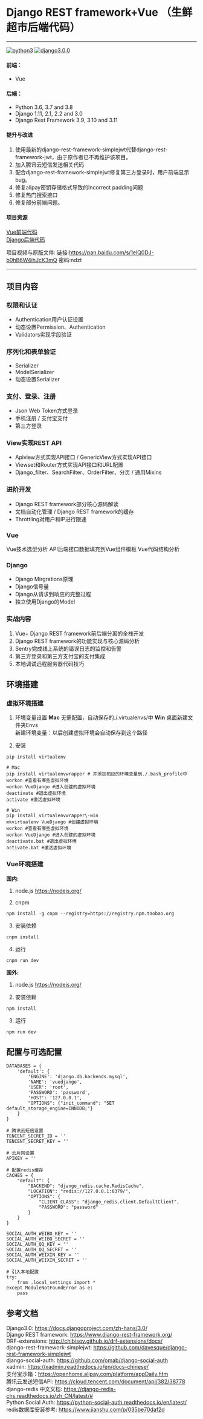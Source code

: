 # Django REST framework+Vue （生鲜超市后端代码）

-------------------------------------------------------------------

[![python3](https://img.shields.io/badge/python-3-blue.svg)](https://www.python.org/downloads/)
[![django3.0.0](https://img.shields.io/badge/django-3.0.0-brightgreen.svg)](https://www.djangoproject.com/)


#### 前端：
- Vue 

#### 后端：
- Python 3.6, 3.7 and 3.8
- Django 1.11, 2.1, 2.2 and 3.0
- Django Rest Framework 3.9, 3.10 and 3.11

#### 提升与改进
1. 使用最新的django-rest-framework-simplejwt代替django-rest-framework-jwt，由于原作者已不再维护该项目。
2. 加入腾讯云短信发送相关代码
3. 配合django-rest-framework-simplejwt修复第三方登录时，用户前端显示bug。
4. 修复alipay密钥存储格式导致的Incorrect padding问题
5. 修复热门搜索接口
6. 修复部分前端问题。

#### 项目资源
[Vue前端代码](https://github.com/nature1995/Vue-Django-Shop-Frontend)  
[Django后端代码](https://github.com/nature1995/Vue-Django-Shop-Website)

项目视频与原版文件: 链接:https://pan.baidu.com/s/1elQ0DJ-b0hB6W4ihJcK3mQ  密码:ndzt

-----------------------
## 项目内容

### 权限和认证
- Authentication用户认证设置
- 动态设置Permission、Authentication
- Validators实现字段验证

### 序列化和表单验证
- Serializer
- ModelSerializer
- 动态设置Serializer

### 支付、登录、注册
- Json Web Token方式登录
- 手机注册 / 支付宝支付
- 第三方登录

### View实现REST API

- Apiview方式实现API接口 / GenericView方式实现API接口
- Viewset和Router方式实现API接口和URL配置
- Django_filter、SearchFilter、OrderFilter、分页 / 通用Mixins

### 进阶开发
- Django REST framework部分核心源码解读
- 文档自动化管理 / Django REST framework的缓存
- Throttling对用户和IP进行限速

### Vue
Vue技术选型分析
API后端接口数据填充到Vue组件模板
Vue代码结构分析

### Django
- Django Mirgrations原理
- Django信号量
- Django从请求到响应的完整过程
- 独立使用Django的Model

### 实战内容
1. Vue+ Django REST framework前后端分离的全栈开发
2. Django REST framework的功能实现与核心源码分析
3. Sentry完成线上系统的错误日志的监控和告警
4. 第三方登录和第三方支付宝的支付集成
5. 本地调试远程服务器代码技巧

## 环境搭建

### 虚拟环境搭建

1. 环境变量设置
    **Mac**
    无需配置，自动保存的./.virtualenvs/中
    **Win**
    桌面新建文件夹Envs  
    新建环境变量：以后创建虚拟环境会自动保存到这个路径


2. 安装
```
pip install virtualenv

# Mac
pip install virtualenvwrapper # 并添加相应的环境变量到./.bash_profile中
workon #查看有哪些虚拟环境
workon VueDjango #进入创建的虚拟环境
deactivate #退出虚拟环境
activate #激活虚拟环境

# Win
pip install virtualenvwrapper\-win
mkvirtualenv VueDjango #创建虚拟环境
workon #查看有哪些虚拟环境
workon VueDjango #进入创建的虚拟环境
deactivate.bat #退出虚拟环境
activate.bat #激活虚拟环境
```

### Vue环境搭建
**国内:**
1. node.js
https://nodejs.org/

2. cnpm
```
npm install -g cnpm --registry=https://registry.npm.taobao.org
```

3. 安装依赖
```
cnpm install
```

4. 运行
```
cnpm run dev
```

**国外:**
1. node.js
https://nodejs.org/

2. 安装依赖
```
npm install
```

3. 运行
```
npm run dev
```

## 配置与可选配置
```
DATABASES = {
    'default': {
        'ENGINE': 'django.db.backends.mysql',
        'NAME': 'vuedjango',
        'USER': 'root',
        'PASSWORD': 'password',
        'HOST': '127.0.0.1',
        "OPTIONS": {"init_command": "SET default_storage_engine=INNODB;"}
    }
}

# 腾讯云短信设置
TENCENT_SECRET_ID = ''
TENCENT_SECRET_KEY = ''

# 云片网设置
APIKEY = ''

# 配置redis缓存
CACHES = {
    "default": {
        "BACKEND": "django_redis.cache.RedisCache",
        "LOCATION": "redis://127.0.0.1:6379/",
        "OPTIONS": {
            "CLIENT_CLASS": "django_redis.client.DefaultClient",
            "PASSWORD": "password"
        }
    }
}

SOCIAL_AUTH_WEIBO_KEY = ''
SOCIAL_AUTH_WEIBO_SECRET = ''
SOCIAL_AUTH_QQ_KEY = ''
SOCIAL_AUTH_QQ_SECRET = ''
SOCIAL_AUTH_WEIXIN_KEY = ''
SOCIAL_AUTH_WEIXIN_SECRET = ''

# 引入本地配置
try:
    from .local_settings import *
except ModuleNotFoundError as e:
    pass
```

## 参考文档
Django3.0: https://docs.djangoproject.com/zh-hans/3.0/  
Django REST framework: https://www.django-rest-framework.org/     
DRF-extensions: http://chibisov.github.io/drf-extensions/docs/  
django-rest-framework-simplejwt: https://github.com/davesque/django-rest-framework-simplejwt    
django-social-auth: https://github.com/omab/django-social-auth  
xadmin: https://xadmin.readthedocs.io/en/docs-chinese/  
支付宝沙箱：https://openhome.alipay.com/platform/appDaily.htm  
腾讯云发送短信API: https://cloud.tencent.com/document/api/382/38778  
django-redis 中文文档: https://django-redis-chs.readthedocs.io/zh_CN/latest/#  
Python Social Auth: https://python-social-auth.readthedocs.io/en/latest/  
redis数据库安装参考: https://www.jianshu.com/p/035be70daf2d

